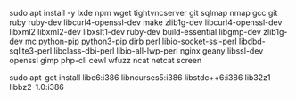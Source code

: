 sudo apt install -y lxde npm wget tightvncserver git sqlmap nmap gcc git ruby ruby-dev libcurl4-openssl-dev make zlib1g-dev libcurl4-openssl-dev libxml2 libxml2-dev libxslt1-dev ruby-dev build-essential libgmp-dev zlib1g-dev mc python-pip python3-pip dirb perl libio-socket-ssl-perl libdbd-sqlite3-perl libclass-dbi-perl libio-all-lwp-perl nginx geany libssl-dev openssl gimp php-cli cewl wfuzz ncat netcat screen

sudo apt-get install libc6:i386 libncurses5:i386 libstdc++6:i386 lib32z1 libbz2-1.0:i386
